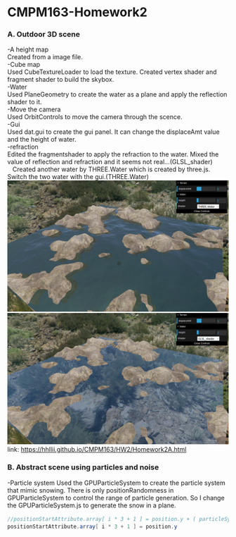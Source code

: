 # CMPM163-Homework2

### A. Outdoor 3D scene
-A height map<br>
    Created from a image file.<br>
-Cube map<br>
    Used CubeTextureLoader to load the texture. Created vertex shader and fragment shader to build the skybox.<br>
-Water<br>
    Used PlaneGeometry to create the water as a plane and apply the reflection shader to it.<br>
-Move the camera<br>
    Used OrbitControls to move the camera through the scence.<br>
-Gui<br>
    Used dat.gui to create the gui panel. It can change the displaceAmt value and the height of water.<br>
-refraction<br>
    Edited the fragmentshader to apply the refraction to the water. Mixed the value of reflection and refraction and it seems not real...(GLSL_shader)<br>
    Created another water by THREE.Water which is created by three.js. Switch the two water with the gui.(THREE.Water)<br>
![THREE.Water](https://github.com/hhllii/CMPM163/blob/master/HW2/screenshot/Apic1.png)<br>
![GLSL_shader](https://github.com/hhllii/CMPM163/blob/master/HW2/screenshot/Apic2.png)<br>
link: https://hhllii.github.io/CMPM163/HW2/Homework2A.html <br>

### B. Abstract scene using particles and noise
-Particle system
    Used the GPUParticleSystem to create the particle system that mimic snowing. There is only positionRandomness in GPUParticleSystem to control the range of particle generation. So I change the GPUParticleSystem.js to generate the snow in a plane.
```java script
//positionStartAttribute.array[ i * 3 + 1 ] = position.y + ( particleSystem.random() * positionRandomness );
positionStartAttribute.array[ i * 3 + 1 ] = position.y 
```
